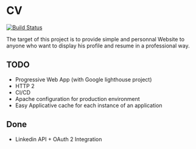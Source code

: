 # CV
[![Build Status](https://travis-ci.com/Squalex/CV.svg?branch=master)](https://travis-ci.com/Squalex/CV)

The target of this project is to provide simple and personnal Website to anyone who want to display his profile and resume in a professional way.

## TODO

- Progressive Web App (with Google lighthouse project)
- HTTP 2
- CI/CD
- Apache configuration for production environment
- Easy Applicative cache for each instance of an application


## Done 

- Linkedin API + OAuth 2 Integration 
